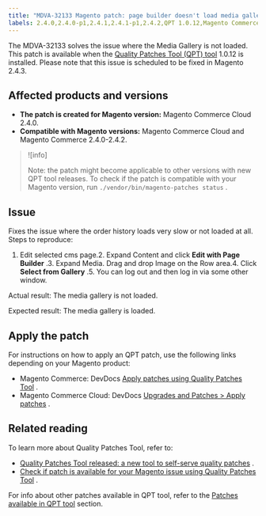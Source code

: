 ```yaml
---
title: "MDVA-32133 Magento patch: page builder doesn't load media gallery"
labels: 2.4.0,2.4.0-p1,2.4.1,2.4.1-p1,2.4.2,QPT 1.0.12,Magento Commerce,Magento Commerce Cloud,Quality Patches Tool,load,media gallery,page builder,support tools
---
```


The MDVA-32133 solves the issue where the Media Gallery is not loaded. This patch is available when the [Quality Patches Tool (QPT) tool](https://support.magento.com/hc/en-us/articles/360047139492) 1.0.12 is installed. Please note that this issue is scheduled to be fixed in Magento 2.4.3.

## Affected products and versions

* **The patch is created for Magento version:** Magento Commerce Cloud 2.4.0.
* **Compatible with Magento versions:** Magento Commerce Cloud and Magento Commerce 2.4.0-2.4.2.

>![info]
>
>Note: the patch might become applicable to other versions with new QPT tool releases. To check if the patch is compatible with your Magento version, run `./vendor/bin/magento-patches status` .

## Issue

Fixes the issue where the order history loads very slow or not loaded at all. <span class="wysiwyg-underline">Steps to reproduce:</span> 

1. Edit selected cms page.2. Expand Content and click **Edit with Page Builder** .3. Expand Media. Drag and drop Image on the Row area.4. Click **Select from Gallery** .5. You can log out and then log in via some other window.

 <span class="wysiwyg-underline">Actual result:</span> The media gallery is not loaded.

 <span class="wysiwyg-underline">Expected result:</span> The media gallery is loaded.

## Apply the patch

For instructions on how to apply an QPT patch, use the following links depending on your Magento product:

* Magento Commerce: DevDocs [Apply patches using Quality Patches Tool](https://devdocs.magento.com/guides/v2.4/comp-mgr/patching/mqp.html) .
* Magento Commerce Cloud: DevDocs [Upgrades and Patches > Apply patches](https://devdocs.magento.com/cloud/project/project-patch.html) .

<h2 id="QPTPatchKBDataCollectionInstructionsProposal-Additionalstepsrequiredafterthepatchinstallation">Related reading</h2>

To learn more about Quality Patches Tool, refer to:

* [Quality Patches Tool released: a new tool to self-serve quality patches](https://support.magento.com/hc/en-us/articles/360047139492) .
* [Check if patch is available for your Magento issue using Quality Patches Tool](https://support.magento.com/hc/en-us/articles/360047125252) .

For info about other patches available in QPT tool, refer to the [Patches available in QPT tool](https://support.magento.com/hc/en-us/sections/360010506631-Patches-available-in-QPT-tool-) section.